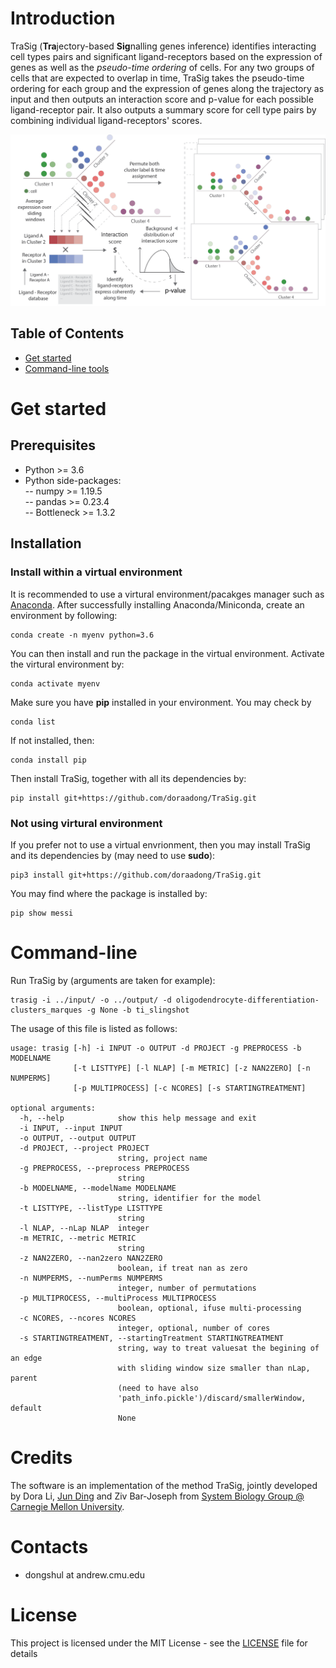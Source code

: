 # Introduction
TraSig (**Tra**jectory-based **Sig**nalling genes inference) identifies interacting cell types pairs and significant ligand-receptors based on the expression of genes as well as the *pseudo-time ordering* of cells. For any two groups of cells that are expected to overlap in time, TraSig takes the pseudo-time ordering for each group and the expression of genes along the trajectory as input and then outputs an interaction score and p-value for each possible ligand-receptor pair. It also outputs a summary score for cell type pairs by combining individual ligand-receptors' scores. 

![flowchart](./method_diagram.png)

## Table of Contents
- [Get started](#Get&nbsp;started)
- [Command-line tools](#Command-line)

# Get started 
## Prerequisites 
* Python >= 3.6
* Python side-packages:   
-- numpy >= 1.19.5  
-- pandas >= 0.23.4  
-- Bottleneck >= 1.3.2  

## Installation 

### Install within a virtual environment 

It is recommended to use a virtural environment/pacakges manager such as [Anaconda](https://www.anaconda.com/). After successfully installing Anaconda/Miniconda, create an environment by following: 

```shell
conda create -n myenv python=3.6
```

You can then install and run the package in the virtual environment. Activate the virtural environment by: 

```shell
conda activate myenv
```

Make sure you have **pip** installed in your environment. You may check by 

```shell
conda list
```

If not installed, then: 

```shell
conda install pip
```

Then install TraSig, together with all its dependencies by: 

```shell
pip install git+https://github.com/doraadong/TraSig.git
```

### Not using virtural environment

If you prefer not to use a virtual envrionment, then you may install TraSig and its dependencies by (may need to use **sudo**): 

```shell
pip3 install git+https://github.com/doraadong/TraSig.git
```

You may find where the package is installed by:
 
```shell
pip show messi
```

# Command-line 

Run TraSig by (arguments are taken for example): 

```shell
trasig -i ../input/ -o ../output/ -d oligodendrocyte-differentiation-clusters_marques -g None -b ti_slingshot 
```
The usage of this file is listed as follows:  

```shell
usage: trasig [-h] -i INPUT -o OUTPUT -d PROJECT -g PREPROCESS -b MODELNAME
              [-t LISTTYPE] [-l NLAP] [-m METRIC] [-z NAN2ZERO] [-n NUMPERMS]
              [-p MULTIPROCESS] [-c NCORES] [-s STARTINGTREATMENT]

optional arguments:
  -h, --help            show this help message and exit
  -i INPUT, --input INPUT
  -o OUTPUT, --output OUTPUT
  -d PROJECT, --project PROJECT
                        string, project name
  -g PREPROCESS, --preprocess PREPROCESS
                        string
  -b MODELNAME, --modelName MODELNAME
                        string, identifier for the model
  -t LISTTYPE, --listType LISTTYPE
                        string
  -l NLAP, --nLap NLAP  integer
  -m METRIC, --metric METRIC
                        string
  -z NAN2ZERO, --nan2zero NAN2ZERO
                        boolean, if treat nan as zero
  -n NUMPERMS, --numPerms NUMPERMS
                        integer, number of permutations
  -p MULTIPROCESS, --multiProcess MULTIPROCESS
                        boolean, optional, ifuse multi-processing
  -c NCORES, --ncores NCORES
                        integer, optional, number of cores
  -s STARTINGTREATMENT, --startingTreatment STARTINGTREATMENT
                        string, way to treat valuesat the begining of an edge
                        with sliding window size smaller than nLap, parent
                        (need to have also
                        'path_info.pickle')/discard/smallerWindow, default
                        None
```


# Credits
The software is an implementation of the method TraSig, jointly developed by Dora Li, [Jun Ding](https://github.com/phoenixding) and Ziv Bar-Joseph from [System Biology Group @ Carnegie Mellon University](http://sb.cs.cmu.edu/).  

# Contacts
* dongshul at andrew.cmu.edu 

# License 
This project is licensed under the MIT License - see the [LICENSE](LICENSE) file for details

